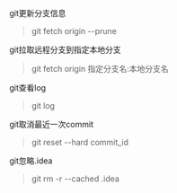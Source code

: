 git更新分支信息
> git fetch origin --prune

git拉取远程分支到指定本地分支
> git fetch origin 指定分支名:本地分支名

git查看log
> git log

git取消最近一次commit
> git reset --hard commit_id

git忽略.idea
> git rm -r --cached .idea

